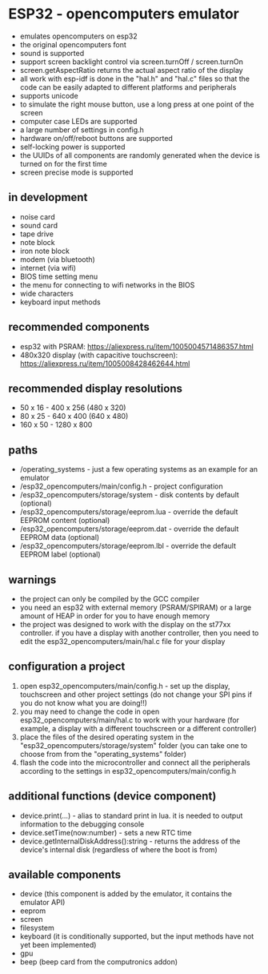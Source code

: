 # ESP32 - opencomputers emulator
* emulates opencomputers on esp32
* the original opencomputers font
* sound is supported
* support screen backlight control via screen.turnOff / screen.turnOn
* screen.getAspectRatio returns the actual aspect ratio of the display
* all work with esp-idf is done in the "hal.h" and "hal.c" files so that the code can be easily adapted to different platforms and peripherals
* supports unicode
* to simulate the right mouse button, use a long press at one point of the screen
* computer case LEDs are supported
* a large number of settings in config.h
* hardware on/off/reboot buttons are supported
* self-locking power is supported
* the UUIDs of all components are randomly generated when the device is turned on for the first time
* screen precise mode is supported

## in development
* noise card
* sound card
* tape drive
* note block
* iron note block
* modem (via bluetooth)
* internet (via wifi)
* BIOS time setting menu
* the menu for connecting to wifi networks in the BIOS
* wide characters
* keyboard input methods

## recommended components
* esp32 with PSRAM: https://aliexpress.ru/item/1005004571486357.html
* 480x320 display (with capacitive touchscreen): https://aliexpress.ru/item/1005008428462644.html

## recommended display resolutions
* 50 x 16 - 400 x 256 (480 x 320)
* 80 x 25 - 640 x 400 (640 x 480)
* 160 x 50 - 1280 x 800

## paths
* /operating_systems - just a few operating systems as an example for an emulator
* /esp32_opencomputers/main/config.h - project configuration
* /esp32_opencomputers/storage/system - disk contents by default (optional)
* /esp32_opencomputers/storage/eeprom.lua - override the default EEPROM content (optional)
* /esp32_opencomputers/storage/eeprom.dat - override the default EEPROM data (optional)
* /esp32_opencomputers/storage/eeprom.lbl - override the default EEPROM label (optional)

## warnings
* the project can only be compiled by the GCC compiler
* you need an esp32 with external memory (PSRAM/SPIRAM) or a large amount of HEAP in order for you to have enough memory
* the project was designed to work with the display on the st77xx controller. if you have a display with another controller, then you need to edit the esp32_opencomputers/main/hal.c file for your display

## configuration a project
1. open esp32_opencomputers/main/config.h - set up the display, touchscreen and other project settings (do not change your SPI pins if you do not know what you are doing!!)
2. you may need to change the code in open esp32_opencomputers/main/hal.c to work with your hardware (for example, a display with a different touchscreen or a different controller)
3. place the files of the desired operating system in the "esp32_opencomputers/storage/system" folder (you can take one to choose from from the "operating_systems" folder)
4. flash the code into the microcontroller and connect all the peripherals according to the settings in esp32_opencomputers/main/config.h

## additional functions (device component)
* device.print(...) - alias to standard print in lua. it is needed to output information to the debugging console
* device.setTime(now:number) - sets a new RTC time
* device.getInternalDiskAddress():string - returns the address of the device's internal disk (regardless of where the boot is from)

## available components
* device (this component is added by the emulator, it contains the emulator API)
* eeprom
* screen
* filesystem
* keyboard (it is conditionally supported, but the input methods have not yet been implemented)
* gpu
* beep (beep card from the computronics addon)